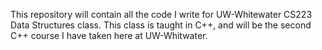 This repository will contain all the code I write for UW-Whitewater CS223 Data Structures class.  This class is taught in C++, and will be the second C++ course I have taken here at UW-Whitwater.